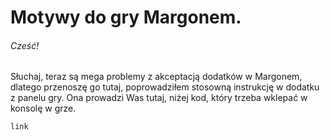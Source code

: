 # Motywy do gry Margonem.
###### Cześć!
Słuchaj, teraz są mega problemy z akceptacją dodatków w Margonem, dlatego przenoszę go tutaj, poprowadziłem stosowną instrukcję w dodatku z panelu gry. Ona prowadzi Was tutaj, niżej kod, który trzeba wklepać w konsolę w grze.

`link`